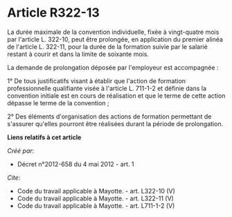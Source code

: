 # Article R322-13

La durée maximale de la convention individuelle, fixée à vingt-quatre mois par l'article L. 322-10, peut être prolongée, en
application du premier alinéa de l'article L. 322-11, pour la durée de la formation suivie par le salarié restant à courir et
dans la limite de soixante mois. 

La demande de prolongation déposée par l'employeur est accompagnée : 

1° De tous justificatifs visant à établir que l'action de formation professionnelle qualifiante visée à l'article L. 711-1-2
et définie dans la convention initiale est en cours de réalisation et que le terme de cette action dépasse le terme de la
convention ; 

2° Des éléments d'organisation des actions de formation permettant de s'assurer qu'elles pourront être réalisées durant la
période de prolongation.

**Liens relatifs à cet article**

_Créé par_:

  - Décret n°2012-658 du 4 mai 2012 - art. 1

_Cite_:

  - Code du travail applicable à Mayotte. - art. L322-10 (V)
  - Code du travail applicable à Mayotte. - art. L322-11 (V)
  - Code du travail applicable à Mayotte. - art. L711-1-2 (V)
